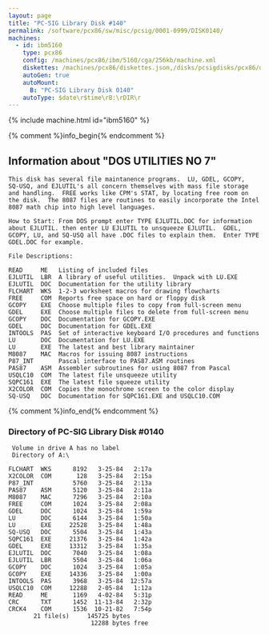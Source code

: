 ```yaml
---
layout: page
title: "PC-SIG Library Disk #140"
permalink: /software/pcx86/sw/misc/pcsig/0001-0999/DISK0140/
machines:
  - id: ibm5160
    type: pcx86
    config: /machines/pcx86/ibm/5160/cga/256kb/machine.xml
    diskettes: /machines/pcx86/diskettes.json,/disks/pcsigdisks/pcx86/diskettes.json
    autoGen: true
    autoMount:
      B: "PC-SIG Library Disk 0140"
    autoType: $date\r$time\rB:\rDIR\r
---
```


{% include machine.html id="ibm5160" %}

{% comment %}info_begin{% endcomment %}

## Information about "DOS UTILITIES NO 7"

    This disk has several file maintanence programs.  LU, GDEL, GCOPY,
    SQ-USQ, and EJLUTIL's all concern themselves with mass file storage
    and handling.  FREE works like CPM's STAT, by locating free room on
    the disk.  The 8087 files are routines to easily incorporate the Intel
    8087 math chip into high level languages.
    
    How to Start: From DOS prompt enter TYPE EJLUTIL.DOC for information
    about EJLUTIL. then enter LU EJLUTIL to unsqueeze EJLUTIL.  GDEL,
    GCOPY, LU, and SQ-USQ all have .DOC files to explain them.  Enter TYPE
    GDEL.DOC for example.
    
    File Descriptions:
    
    READ     ME   Listing of included files
    EJLUTIL  LBR  A library of useful utilities.  Unpack with LU.EXE
    EJLUTIL  DOC  Documentation for the utility library
    FLCHART  WKS  1-2-3 worksheet macros for drawing flowcharts
    FREE     COM  Reports free space on hard or floppy disk
    GCOPY    EXE  Choose multiple files to copy from full-screen menu
    GDEL     EXE  Choose multiple files to delete from full-screen menu
    GCOPY    DOC  Documentation for GCOPY.EXE
    GDEL     DOC  Documentation for GDEL.EXE
    INTOOLS  PAS  Set of interactive keyboard I/O procedures and functions
    LU       DOC  Documentation for LU.EXE
    LU       EXE  The latest and best library maintainer
    M8087    MAC  Macros for issuing 8087 instructions
    P87_INT       Pascal interface to PAS87.ASM routines
    PAS87    ASM  Assembler subroutines for using 8087 from Pascal
    USQLC10  COM  The latest file unsqueeze utility
    SQPC161  EXE  The latest file squeeze utility
    X2COLOR  COM  Copies the monochrome screen to the color display
    SQ-USQ   DOC  Documentation for SQPC161.EXE and USQLC10.COM
{% comment %}info_end{% endcomment %}


### Directory of PC-SIG Library Disk #0140

     Volume in drive A has no label
     Directory of A:\

    FLCHART  WKS      8192   3-25-84   2:17a
    X2COLOR  COM       128   3-25-84   2:15a
    P87_INT           5760   3-25-84   2:13a
    PAS87    ASM      5120   3-25-84   2:11a
    M8087    MAC      7296   3-25-84   2:10a
    FREE     COM      1024   3-25-84   2:08a
    GDEL     DOC      1024   3-25-84   1:59a
    LU       DOC      6144   3-25-84   1:50a
    LU       EXE     22528   3-25-84   1:48a
    SQ-USQ   DOC      5504   3-25-84   1:43a
    SQPC161  EXE     21376   3-25-84   1:42a
    GDEL     EXE     13312   3-25-84   1:35a
    EJLUTIL  DOC      7040   3-25-84   1:08a
    EJLUTIL  LBR      5504   3-25-84   1:06a
    GCOPY    DOC      1024   3-25-84   1:05a
    GCOPY    EXE     14336   3-25-84   1:00a
    INTOOLS  PAS      3968   3-25-84  12:57a
    USQLC10  COM     12288   2-05-84   1:12a
    READ     ME       1169   4-02-84   5:31p
    CRC      TXT      1452  11-13-84   2:32p
    CRCK4    COM      1536  10-21-82   7:54p
           21 file(s)     145725 bytes
                           12288 bytes free
